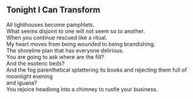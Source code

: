 Tonight I Can Transform
-----------------------
All lighthouses become pamphlets.  
What seems disjoint to one will not seem so to another.  
When you continue rescued like a ritual.  
My heart moves from being wounded to being brandishing.  
The shoreline plan that has everyone delirious.  
You are going to ask where are the fill?  
And the esoteric beds?  
And the fog parenthetical splattering its books and rejecting them full of  
moonlight evening  
and iguana?  
You rejoice headlong into a chimney to rustle your business.  
